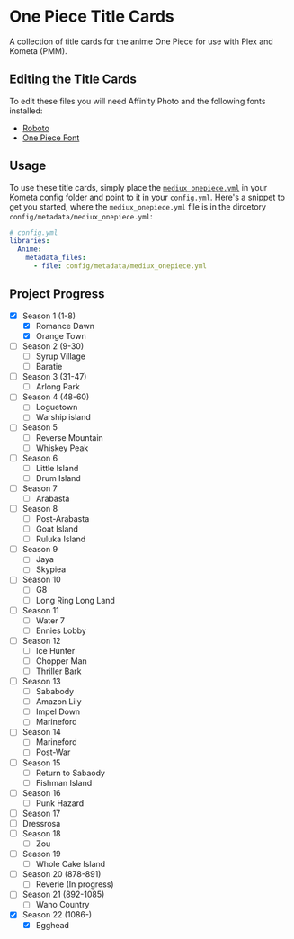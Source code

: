 # One Piece Title Cards
 A collection of title cards for the anime One Piece for use with Plex and Kometa (PMM).

## Editing the Title Cards

 To edit these files you will need Affinity Photo and the following fonts installed:

 - [Roboto](https://fonts.google.com/specimen/Roboto)
 - [One Piece Font](https://fontmeme.com/fonts/one-piece-manga-font/)

## Usage

 To use these title cards, simply place the [`mediux_onepiece.yml`](mediux_onepiece.yml) in your Kometa config folder and point to it in your `config.yml`. Here's a snippet to get you started, where the `mediux_onepiece.yml` file is in the dircetory `config/metadata/mediux_onepiece.yml`:

 ``` yml title="config.yml"
 # config.yml
 libraries:
   Anime:
     metadata_files:
       - file: config/metadata/mediux_onepiece.yml
  ```

## Project Progress

- [X] Season 1 (1-8)
   - [X] Romance Dawn
   - [X] Orange Town
- [ ] Season 2 (9-30)
  - [ ] Syrup Village
  - [ ] Baratie
- [ ] Season 3 (31-47)
  - [ ] Arlong Park
- [ ] Season 4 (48-60)
  - [ ] Loguetown
  - [ ] Warship island
- [ ] Season 5
  - [ ] Reverse Mountain
  - [ ] Whiskey Peak
- [ ] Season 6
  - [ ] Little Island
  - [ ] Drum Island
- [ ] Season 7
  - [ ] Arabasta
- [ ] Season 8
  - [ ] Post-Arabasta
  - [ ] Goat Island
  - [ ] Ruluka Island
- [ ] Season 9
  - [ ] Jaya
  - [ ] Skypiea
- [ ] Season 10
  - [ ] G8
  - [ ] Long Ring Long Land
- [ ] Season 11
  - [ ] Water 7
  - [ ] Ennies Lobby
- [ ] Season 12
  - [ ] Ice Hunter
  - [ ] Chopper Man
  - [ ] Thriller Bark
- [ ] Season 13
  - [ ] Sababody
  - [ ] Amazon Lily
  - [ ] Impel Down
  - [ ] Marineford
- [ ] Season 14
  - [ ] Marineford
  - [ ] Post-War
- [ ] Season 15
  - [ ] Return to Sabaody
  - [ ] Fishman Island
- [ ] Season 16
  - [ ] Punk Hazard
- [ ] Season 17
 - [ ] Dressrosa
- [ ] Season 18
  - [ ] Zou
- [ ] Season 19
  - [ ] Whole Cake Island
- [ ] Season 20 (878-891)
  - [ ] Reverie (In progress)
- [ ] Season 21 (892-1085)
  - [ ] Wano Country
- [X] Season 22 (1086-)
  - [X] Egghead
